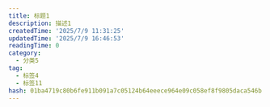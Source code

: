 ```yaml
---
title: 标题1
description: 描述1
createdTime: '2025/7/9 11:31:25'
updatedTime: '2025/7/9 16:46:53'
readingTime: 0
category:
  - 分类5
tag:
  - 标签4
  - 标签11
hash: 01ba4719c80b6fe911b091a7c05124b64eeece964e09c058ef8f9805daca546b
---
```



